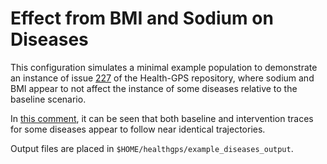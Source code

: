 # Effect from BMI and Sodium on Diseases

This configuration simulates a minimal example population to demonstrate an instance of issue [227](https://github.com/imperialCHEPI/healthgps/issues/277) of the Health-GPS repository, where sodium and BMI appear to not affect the instance of some diseases relative to the baseline scenario.

In [this comment](https://github.com/imperialCHEPI/healthgps/issues/277#issuecomment-1894621015), it can be seen that both baseline and intervention traces for some diseases appear to follow near identical trajectories.

Output files are placed in `$HOME/healthgps/example_diseases_output`.
